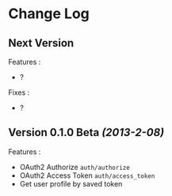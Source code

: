 Change Log
==========

Next Version
------------
Features :

* ?

Fixes :

* ?

Version 0.1.0 Beta *(2013-2-08)*
----------------------------
Features :

* OAuth2 Authorize `auth/authorize`
* OAuth2 Access Token `auth/access_token`
* Get user profile by saved token
